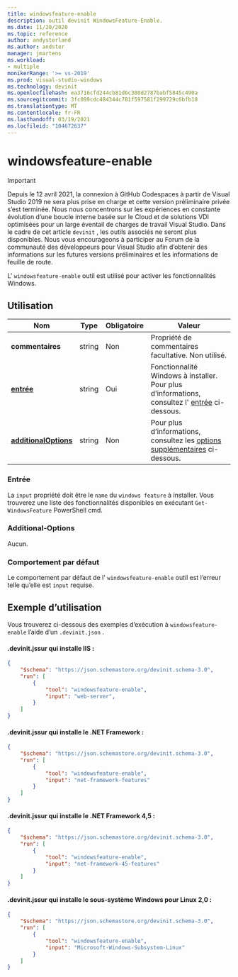 ```yaml
---
title: windowsfeature-enable
description: outil devinit WindowsFeature-Enable.
ms.date: 11/20/2020
ms.topic: reference
author: andysterland
ms.author: andster
manager: jmartens
ms.workload:
- multiple
monikerRange: '>= vs-2019'
ms.prod: visual-studio-windows
ms.technology: devinit
ms.openlocfilehash: ea3716cfd244cb81d6c380d2787babf5845c490a
ms.sourcegitcommit: 3fc099cdc484344c781f597581f299729c6bfb10
ms.translationtype: MT
ms.contentlocale: fr-FR
ms.lasthandoff: 03/19/2021
ms.locfileid: "104672637"
---
```

# <a name="windowsfeature-enable"></a>windowsfeature-enable

> [!IMPORTANT]
> Depuis le 12 avril 2021, la connexion à GitHub Codespaces à partir de Visual Studio 2019 ne sera plus prise en charge et cette version préliminaire privée s’est terminée. Nous nous concentrons sur les expériences en constante évolution d’une boucle interne basée sur le Cloud et de solutions VDI optimisées pour un large éventail de charges de travail Visual Studio. Dans le cadre de cet article `devinit` , les outils associés ne seront plus disponibles. Nous vous encourageons à participer au Forum de la communauté des développeurs pour Visual Studio afin d’obtenir des informations sur les futures versions préliminaires et les informations de feuille de route.

L' `windowsfeature-enable` outil est utilisé pour activer les fonctionnalités Windows.

## <a name="usage"></a>Utilisation

| Nom                                             | Type   | Obligatoire | Valeur                                                                    |
|--------------------------------------------------|--------|----------|--------------------------------------------------------------------------|
| **commentaires**                                     | string | Non       | Propriété de commentaires facultative. Non utilisé.                                    |
| [**entrée**](#input)                              | string | Oui      | Fonctionnalité Windows à installer. Pour plus d’informations, consultez l' [entrée](#input) ci-dessous.   |
| [**additionalOptions**](#additional-options)     | string | Non       | Pour plus d’informations, consultez les [options supplémentaires](#additional-options) ci-dessous.         |

### <a name="input"></a>Entrée

La `input` propriété doit être le `name` du `windows feature` à installer. Vous trouverez une liste des fonctionnalités disponibles en exécutant `Get-WindowsFeature` PowerShell cmd.

### <a name="additional-options"></a>Additional-Options

Aucun.

### <a name="default-behavior"></a>Comportement par défaut

Le comportement par défaut de l' `windowsfeature-enable` outil est l’erreur telle qu’elle est `input` requise.

## <a name="example-usage"></a>Exemple d’utilisation
Vous trouverez ci-dessous des exemples d’exécution à `windowsfeature-enable` l’aide d’un `.devinit.json` .

#### <a name="devinitjson-that-will-install-iis"></a>.devinit.jssur qui installe IIS :
```json
{
    "$schema": "https://json.schemastore.org/devinit.schema-3.0",
    "run": [
        {
            "tool": "windowsfeature-enable",
            "input": "web-server",
        }
    ]
}
```

#### <a name="devinitjson-that-will-install-the-net-framework"></a>.devinit.jssur qui installe le .NET Framework :
```json
{
    "$schema": "https://json.schemastore.org/devinit.schema-3.0",
    "run": [
        {
            "tool": "windowsfeature-enable",
            "input": "net-framework-features"
        }
    ]
}
```

#### <a name="devinitjson-that-will-install-the-net-framework-45"></a>.devinit.jssur qui installe le .NET Framework 4,5 :
```json
{
    "$schema": "https://json.schemastore.org/devinit.schema-3.0",
    "run": [
        {
            "tool": "windowsfeature-enable",
            "input": "net-framework-45-features"
        }
    ]
}
```

#### <a name="devinitjson-that-will-install-the-windows-subsystem-for-linux-20"></a>.devinit.jssur qui installe le sous-système Windows pour Linux 2,0 :
```json
{
    "$schema": "https://json.schemastore.org/devinit.schema-3.0",
    "run": [
        {
            "tool": "windowsfeature-enable",
            "input": "Microsoft-Windows-Subsystem-Linux"
        }
    ]
}
```
